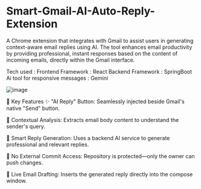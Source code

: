 # Smart-Gmail-AI-Auto-Reply-Extension
A Chrome extension that integrates with Gmail to assist users in generating context-aware email replies using AI. The tool enhances email productivity by providing professional, instant responses based on the content of incoming emails, directly within the Gmail interface.

Tech used  : 
Frontend  Framework : React
Backend Framework : SpringBoot
Ai tool for responsive messages : Gemini 

![image](https://github.com/user-attachments/assets/bd4d367b-c299-43e3-8992-02c59c9e2bfe)

🔹 Key Features
✨ "AI Reply" Button: Seamlessly injected beside Gmail's native "Send" button.

📧 Contextual Analysis: Extracts email body content to understand the sender's query.

🤖 Smart Reply Generation: Uses a backend AI service to generate professional and relevant replies.

🔐 No External Commit Access: Repository is protected—only the owner can push changes.

🔄 Live Email Drafting: Inserts the generated reply directly into the compose window.
